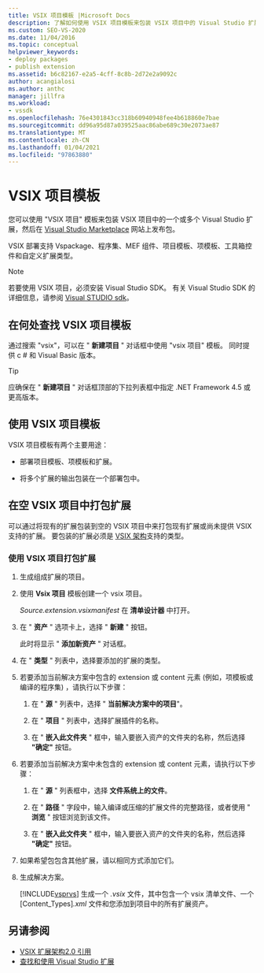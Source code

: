 ```yaml
---
title: VSIX 项目模板 |Microsoft Docs
description: 了解如何使用 VSIX 项目模板来包装 VSIX 项目中的 Visual Studio 扩展，然后在 Visual Studio Marketplace 上发布包。
ms.custom: SEO-VS-2020
ms.date: 11/04/2016
ms.topic: conceptual
helpviewer_keywords:
- deploy packages
- publish extension
ms.assetid: b6c82167-e2a5-4cff-8c8b-2d72e2a9092c
author: acangialosi
ms.author: anthc
manager: jillfra
ms.workload:
- vssdk
ms.openlocfilehash: 76e4301843cc318b60940948fee4b618860e7bae
ms.sourcegitcommit: dd96a95d87a039525aac86abe689c30e2073ae87
ms.translationtype: MT
ms.contentlocale: zh-CN
ms.lasthandoff: 01/04/2021
ms.locfileid: "97863880"
---
```

# <a name="vsix-project-template"></a>VSIX 项目模板

您可以使用 "VSIX 项目" 模板来包装 VSIX 项目中的一个或多个 Visual Studio 扩展，然后在 [Visual Studio Marketplace](https://marketplace.visualstudio.com/) 网站上发布包。

 VSIX 部署支持 Vspackage、程序集、MEF 组件、项目模板、项模板、工具箱控件和自定义扩展类型。

> [!NOTE]
> 若要使用 VSIX 项目，必须安装 Visual Studio SDK。 有关 Visual Studio SDK 的详细信息，请参阅 [Visual STUDIO sdk](../extensibility/visual-studio-sdk.md)。

## <a name="where-to-find-the-vsix-project-template"></a>在何处查找 VSIX 项目模板

通过搜索 "vsix"，可以在 " **新建项目** " 对话框中使用 "vsix 项目" 模板。  同时提供 c # 和 Visual Basic 版本。

> [!TIP]
> 应确保在 " **新建项目** " 对话框顶部的下拉列表框中指定 .NET Framework 4.5 或更高版本。

## <a name="uses-of-the-vsix-project-template"></a>使用 VSIX 项目模板

VSIX 项目模板有两个主要用途：

- 部署项目模板、项模板和扩展。

- 将多个扩展的输出包装在一个部署包中。

## <a name="packaging-an-extension-in-an-empty-vsix-project"></a>在空 VSIX 项目中打包扩展

可以通过将现有的扩展包装到空的 VSIX 项目中来打包现有扩展或尚未提供 VSIX 支持的扩展。 要包装的扩展必须是 [VSIX 架构](../extensibility/vsix-extension-schema-2-0-reference.md)支持的类型。

### <a name="to-package-an-extension-by-using-a-vsix-project"></a>使用 VSIX 项目打包扩展

1. 生成组成扩展的项目。

2. 使用 **Vsix 项目** 模板创建一个 vsix 项目。

    *Source.extension.vsixmanifest* 在 **清单设计器** 中打开。

3. 在 " **资产** " 选项卡上，选择 " **新建** " 按钮。

    此时将显示 " **添加新资产** " 对话框。

4. 在 " **类型** " 列表中，选择要添加的扩展的类型。

5. 若要添加当前解决方案中包含的 extension 或 content 元素 (例如，项模板或编译的程序集) ，请执行以下步骤：

   1. 在 " **源** " 列表中，选择 " **当前解决方案中的项目**"。

   2. 在 " **项目** " 列表中，选择扩展插件的名称。

   3. 在 " **嵌入此文件夹** " 框中，输入要嵌入资产的文件夹的名称，然后选择 **"确定"** 按钮。

6. 若要添加当前解决方案中未包含的 extension 或 content 元素，请执行以下步骤：

   1. 在 " **源** " 列表框中，选择 **文件系统上的文件**。

   2. 在 " **路径** " 字段中，输入编译或压缩的扩展文件的完整路径，或者使用 " **浏览** " 按钮浏览到该文件。

   3. 在 " **嵌入此文件夹** " 框中，输入要嵌入资产的文件夹的名称，然后选择 **"确定"** 按钮。

7. 如果希望包包含其他扩展，请以相同方式添加它们。

8. 生成解决方案。

    [!INCLUDE[vsprvs](../code-quality/includes/vsprvs_md.md)] 生成一个 *.vsix* 文件，其中包含一个 vsix 清单文件、一个 [Content_Types]*.xml* 文件和您添加到项目中的所有扩展资产。

## <a name="see-also"></a>另请参阅

- [VSIX 扩展架构2.0 引用](../extensibility/vsix-extension-schema-2-0-reference.md)
- [查找和使用 Visual Studio 扩展](../ide/finding-and-using-visual-studio-extensions.md)
